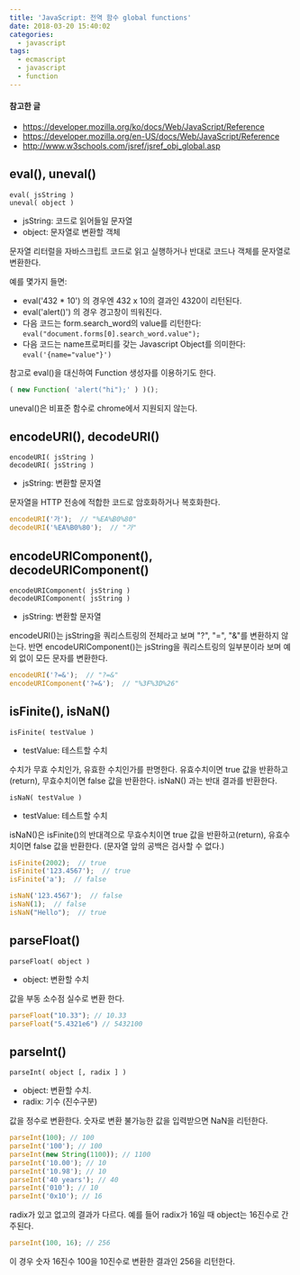 ```yaml
---
title: 'JavaScript: 전역 함수 global functions'
date: 2018-03-20 15:40:02
categories:
  - javascript
tags:
  - ecmascript
  - javascript
  - function
---
```


#### 참고한 글
- https://developer.mozilla.org/ko/docs/Web/JavaScript/Reference
- https://developer.mozilla.org/en-US/docs/Web/JavaScript/Reference
- http://www.w3schools.com/jsref/jsref_obj_global.asp

## eval(), uneval()
```
eval( jsString )
uneval( object )
```
- jsString: 코드로 읽어들일 문자열
- object: 문자열로 변환할 객체

문자열 리터럴을 자바스크립트 코드로 읽고 실행하거나 반대로 코드나 객체를 문자열로 변환한다.

예를 몇가지 들면:
- eval('432 * 10') 의 경우엔 432 x 10의 결과인 4320이 리턴된다.
- eval('alert()') 의 경우 경고창이 띄워진다.
- 다음 코드는 form.search_word의 value를 리턴한다: `eval("document.forms[0].search_word.value");`
- 다음 코드는 name프로퍼티를 갖는 Javascript Object를 의미한다: `eval('{name="value"}')`

참고로 eval()을 대신하여 Function 생성자를 이용하기도 한다.
```js
( new Function( 'alert("hi");' ) )();
```
uneval()은 비표준 함수로 chrome에서 지원되지 않는다.

## encodeURI(), decodeURI()
```
encodeURI( jsString )
decodeURI( jsString )
```
- jsString: 변환할 문자열

문자열을 HTTP 전송에 적합한 코드로 암호화하거나 복호화한다.
```js
encodeURI('가');  // "%EA%B0%80"
decodeURI('%EA%B0%80');  // "가"
```


## encodeURIComponent(), decodeURIComponent()
```
encodeURIComponent( jsString )
decodeURIComponent( jsString )
```
- jsString: 변환할 문자열

encodeURI()는 jsString을 쿼리스트링의 전체라고 보며 "?", "=", "&"를 변환하지 않는다.
반면 encodeURIComponent()는 jsString을 쿼리스트링의 일부분이라 보며 예외 없이 모든 문자를 변환한다.
```js
encodeURI('?=&');  // "?=&"
encodeURIComponent('?=&');  // "%3F%3D%26"
```


## isFinite(), isNaN()
```
isFinite( testValue )
```
- testValue: 테스트할 수치

수치가 무효 수치인가, 유효한 수치인가를 판명한다. 유효수치이면 true 값을 반환하고(return), 무효수치이면 false 값을 반환한다. isNaN() 과는 반대 결과를 반환한다.
```
isNaN( testValue )
```
- testValue: 테스트할 수치

isNaN()은 isFinite()의 반대격으로 무효수치이면 true 값을 반환하고(return), 유효수치이면 false 값을 반환한다. (문자열 앞의 공백은 검사할 수 없다.)
```js
isFinite(2002);  // true
isFinite('123.4567');  // true
isFinite('a');  // false

isNaN('123.4567');  // false
isNaN(1);  // false
isNaN("Hello");  // true
```

## parseFloat()
```
parseFloat( object )
```
- object: 변환할 수치

값을 부동 소수점 실수로 변환 한다.
```js
parseFloat("10.33"); // 10.33
parseFloat("5.4321e6") // 5432100
```

## parseInt()
```
parseInt( object [, radix ] )
```
- object: 변환할 수치.
- radix: 기수 (진수구분)

값을 정수로 변환한다. 숫자로 변환 불가능한 값을 입력받으면 NaN을 리턴한다.
```js
parseInt(100); // 100
parseInt('100'); // 100
parseInt(new String(1100)); // 1100
parseInt('10.00'); // 10
parseInt('10.98'); // 10
parseInt('40 years'); // 40
parseInt('010'); // 10
parseInt('0x10'); // 16
```
radix가 있고 없고의 결과가 다르다. 예를 들어 radix가 16일 때 object는 16진수로 간주된다.
```js
parseInt(100, 16); // 256
```
이 경우 숫자 16진수 100을 10진수로 변환한 결과인 256을 리턴한다.
